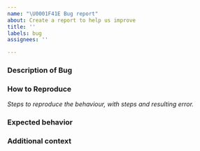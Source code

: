 ```yaml
---
name: "\U0001F41E Bug report"
about: Create a report to help us improve
title: ''
labels: bug
assignees: ''

---
```


### Description of Bug


### How to Reproduce
_Steps to reproduce the behaviour, with steps and resulting error._

### Expected behavior


### Additional context

